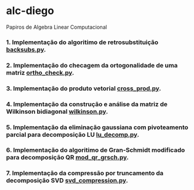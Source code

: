 # alc-diego
Papiros de Algebra Linear Computacional

### 1. Implementação do algoritimo de retrosubstituição [backsubs.py](https://github.com/HumbertoDiego/alc-diego/blob/main/backsubs.py).
### 2. Implementação do checagem da ortogonalidade de uma matriz [ortho_check.py](https://github.com/HumbertoDiego/alc-diego/blob/main/ortho_check.py).
### 3. Implementação do produto vetorial [cross_prod.py](https://github.com/HumbertoDiego/alc-diego/blob/main/cross_prod.py).
### 4. Implementação da construção e análise da matriz de Wilkinson bidiagonal [wilkinson.py](https://github.com/HumbertoDiego/alc-diego/blob/main/wilkinson.py).
### 5. Implementação da eliminação gaussiana com pivoteamento parcial para decomposição LU [lu_decomp.py](https://github.com/HumbertoDiego/alc-diego/blob/main/lu_decomp.py).
### 6. Implementação do algoritimo de Gran-Schmidt modificado para decomposição QR [mod_qr_grsch.py](https://github.com/HumbertoDiego/alc-diego/blob/main/mod_qr_grsch.py).
### 7. Implementação da compressão por truncamento da decomposição SVD [svd_compression.py](https://github.com/HumbertoDiego/alc-diego/blob/main/svd_compression.py).

